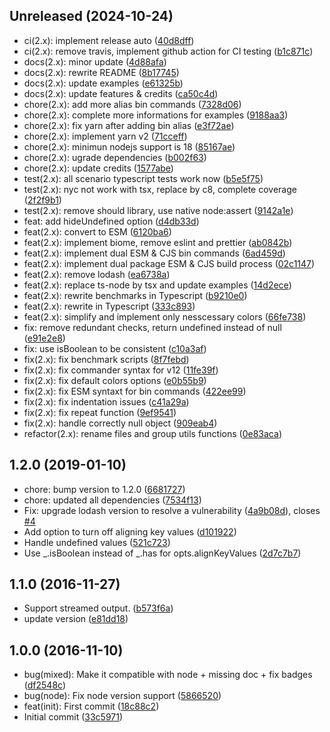 ## Unreleased (2024-10-24)

* ci(2.x): implement release auto ([40d8dff](https://github.com/tduyng/pretty-output/commit/40d8dff))
* ci(2.x): remove travis, implement github action for CI testing ([b1c871c](https://github.com/tduyng/pretty-output/commit/b1c871c))
* docs(2.x): minor update ([4d88afa](https://github.com/tduyng/pretty-output/commit/4d88afa))
* docs(2.x): rewrite README ([8b17745](https://github.com/tduyng/pretty-output/commit/8b17745))
* docs(2.x): update examples ([e61325b](https://github.com/tduyng/pretty-output/commit/e61325b))
* docs(2.x): update features & credits ([ca50c4d](https://github.com/tduyng/pretty-output/commit/ca50c4d))
* chore(2.x): add more alias bin commands ([7328d06](https://github.com/tduyng/pretty-output/commit/7328d06))
* chore(2.x): complete more informations for examples ([9188aa3](https://github.com/tduyng/pretty-output/commit/9188aa3))
* chore(2.x): fix yarn after adding bin alias ([e3f72ae](https://github.com/tduyng/pretty-output/commit/e3f72ae))
* chore(2.x): implement yarn v2 ([71cceff](https://github.com/tduyng/pretty-output/commit/71cceff))
* chore(2.x): minimun nodejs support is 18 ([85167ae](https://github.com/tduyng/pretty-output/commit/85167ae))
* chore(2.x): ugrade dependencies ([b002f63](https://github.com/tduyng/pretty-output/commit/b002f63))
* chore(2.x): update credits ([1577abe](https://github.com/tduyng/pretty-output/commit/1577abe))
* test(2.x): all scenario typescript tests work now ([b5e5f75](https://github.com/tduyng/pretty-output/commit/b5e5f75))
* test(2.x): nyc not work with tsx, replace by c8, complete coverage ([2f2f9b1](https://github.com/tduyng/pretty-output/commit/2f2f9b1))
* test(2.x): remove should library, use native node:assert ([9142a1e](https://github.com/tduyng/pretty-output/commit/9142a1e))
* feat: add hideUndefined option ([d4db33d](https://github.com/tduyng/pretty-output/commit/d4db33d))
* feat(2.x): convert to ESM ([6120ba6](https://github.com/tduyng/pretty-output/commit/6120ba6))
* feat(2.x): implement biome, remove eslint and prettier ([ab0842b](https://github.com/tduyng/pretty-output/commit/ab0842b))
* feat(2.x): implement dual ESM & CJS bin commands ([6ad459d](https://github.com/tduyng/pretty-output/commit/6ad459d))
* feat(2.x): implement dual package ESM & CJS build process ([02c1147](https://github.com/tduyng/pretty-output/commit/02c1147))
* feat(2.x): remove lodash ([ea6738a](https://github.com/tduyng/pretty-output/commit/ea6738a))
* feat(2.x): replace ts-node by tsx and update examples ([14d2ece](https://github.com/tduyng/pretty-output/commit/14d2ece))
* feat(2.x): rewrite benchmarks in Typescript ([b9210e0](https://github.com/tduyng/pretty-output/commit/b9210e0))
* feat(2.x): rewrite in Typescript ([333c893](https://github.com/tduyng/pretty-output/commit/333c893))
* feat(2.x): simplify and implement only nesscessary colors ([66fe738](https://github.com/tduyng/pretty-output/commit/66fe738))
* fix: remove redundant checks, return undefined instead of null ([e91e2e8](https://github.com/tduyng/pretty-output/commit/e91e2e8))
* fix: use isBoolean to be consistent ([c10a3af](https://github.com/tduyng/pretty-output/commit/c10a3af))
* fix(2.x): fix benchmark scripts ([8f7febd](https://github.com/tduyng/pretty-output/commit/8f7febd))
* fix(2.x): fix commander syntax for v12 ([11fe39f](https://github.com/tduyng/pretty-output/commit/11fe39f))
* fix(2.x): fix default colors options ([e0b55b9](https://github.com/tduyng/pretty-output/commit/e0b55b9))
* fix(2.x): fix ESM syntaxt for bin commands ([422ee99](https://github.com/tduyng/pretty-output/commit/422ee99))
* fix(2.x): fix indentation issues ([c41a29a](https://github.com/tduyng/pretty-output/commit/c41a29a))
* fix(2.x): fix repeat function ([9ef9541](https://github.com/tduyng/pretty-output/commit/9ef9541))
* fix(2.x): handle correctly null object ([909eab4](https://github.com/tduyng/pretty-output/commit/909eab4))
* refactor(2.x): rename files and group utils functions ([0e83aca](https://github.com/tduyng/pretty-output/commit/0e83aca))



## 1.2.0 (2019-01-10)

* chore: bump version to 1.2.0 ([6681727](https://github.com/tduyng/pretty-output/commit/6681727))
* chore: updated all dependencies ([7534f13](https://github.com/tduyng/pretty-output/commit/7534f13))
* Fix: upgrade lodash version to resolve a vulnerability ([4a9b08d](https://github.com/tduyng/pretty-output/commit/4a9b08d)), closes [#4](https://github.com/tduyng/pretty-output/issues/4)
* Add option to turn off aligning key values ([d101922](https://github.com/tduyng/pretty-output/commit/d101922))
* Handle undefined values ([521c723](https://github.com/tduyng/pretty-output/commit/521c723))
* Use _.isBoolean instead of _.has for opts.alignKeyValues ([2d7c7b7](https://github.com/tduyng/pretty-output/commit/2d7c7b7))



## 1.1.0 (2016-11-27)

* Support streamed output. ([b573f6a](https://github.com/tduyng/pretty-output/commit/b573f6a))
* update version ([e81dd18](https://github.com/tduyng/pretty-output/commit/e81dd18))



## 1.0.0 (2016-11-10)

* bug(mixed): Make it compatible with node + missing doc + fix badges ([df2548c](https://github.com/tduyng/pretty-output/commit/df2548c))
* bug(node): Fix node version support ([5866520](https://github.com/tduyng/pretty-output/commit/5866520))
* feat(init): First commit ([18c88c2](https://github.com/tduyng/pretty-output/commit/18c88c2))
* Initial commit ([33c5971](https://github.com/tduyng/pretty-output/commit/33c5971))



